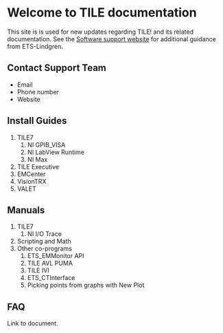 # Welcome to TILE documentation
This site is is used for new updates regarding TILE! and its related documentation. See the [Software support website](https://support.ets-lindgren.com/TILE/Pages/Home.aspx) for additional guidance from ETS-Lindgren.

## Contact Support Team
- Email
- Phone number
- Website

## Install Guides
1. TILE7
    1. NI GPIB_VISA
    2. NI LabView Runtime
    3. NI Max
2. TILE Executive
3. EMCenter
4. VisionTRX
5. VALET

## Manuals
1. TILE7
    1. NI I/O Trace
2. Scripting and Math
3. Other co-programs
    1. ETS_EMMonitor API
    2. TILE AVL PUMA
    3. TILE IVI 
    4. ETS_CTInterface
    5. Picking points from graphs with New Plot
  
## FAQ
Link to document.
